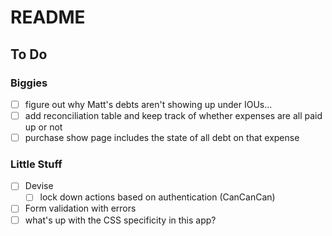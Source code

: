 # README

## To Do
### Biggies
- [ ] figure out why Matt's debts aren't showing up under IOUs...
- [ ] add reconciliation table and keep track of whether expenses are all paid up or not
- [ ] purchase show page includes the state of all debt on that expense
### Little Stuff
- [ ] Devise
  - [ ] lock down actions based on authentication (CanCanCan)
- [ ] Form validation with errors
- [ ] what's up with the CSS specificity in this app? 
